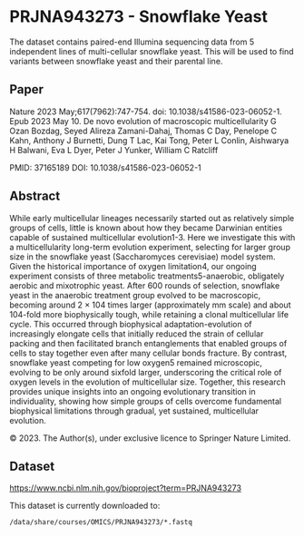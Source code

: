# PRJNA943273 - Snowflake Yeast

The dataset contains paired-end Illumina sequencing data from 5 independent lines of multi-cellular snowflake yeast.
This will be used to find variants between snowflake yeast and their parental line.

## Paper

Nature 2023 May;617(7962):747-754. doi: 10.1038/s41586-023-06052-1. Epub 2023 May 10.
De novo evolution of macroscopic multicellularity
G Ozan Bozdag, Seyed Alireza Zamani-Dahaj, Thomas C Day, Penelope C Kahn, Anthony J Burnetti, Dung T Lac, Kai Tong, Peter L Conlin, Aishwarya H Balwani, Eva L Dyer, Peter J Yunker, William C Ratcliff

PMID: 37165189 DOI: 10.1038/s41586-023-06052-1

## Abstract

While early multicellular lineages necessarily started out as relatively simple groups of cells, little is known about how they became Darwinian entities capable of sustained multicellular evolution1-3. Here we investigate this with a multicellularity long-term evolution experiment, selecting for larger group size in the snowflake yeast (Saccharomyces cerevisiae) model system. Given the historical importance of oxygen limitation4, our ongoing experiment consists of three metabolic treatments5-anaerobic, obligately aerobic and mixotrophic yeast. After 600 rounds of selection, snowflake yeast in the anaerobic treatment group evolved to be macroscopic, becoming around 2 × 104 times larger (approximately mm scale) and about 104-fold more biophysically tough, while retaining a clonal multicellular life cycle. This occurred through biophysical adaptation-evolution of increasingly elongate cells that initially reduced the strain of cellular packing and then facilitated branch entanglements that enabled groups of cells to stay together even after many cellular bonds fracture. By contrast, snowflake yeast competing for low oxygen5 remained microscopic, evolving to be only around sixfold larger, underscoring the critical role of oxygen levels in the evolution of multicellular size. Together, this research provides unique insights into an ongoing evolutionary transition in individuality, showing how simple groups of cells overcome fundamental biophysical limitations through gradual, yet sustained, multicellular evolution.

© 2023. The Author(s), under exclusive licence to Springer Nature Limited.

## Dataset

https://www.ncbi.nlm.nih.gov/bioproject?term=PRJNA943273

This dataset is currently downloaded to:

```bash
/data/share/courses/OMICS/PRJNA943273/*.fastq
```
